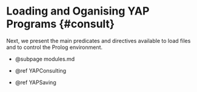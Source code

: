 Loading and Oganising YAP Programs           {#consult}
===================================

  Next, we present the main predicates and directives available to load
  files and to control the Prolog environment.

  + @subpage modules.md

  + @ref YAPConsulting

 +  @ref YAPSaving
